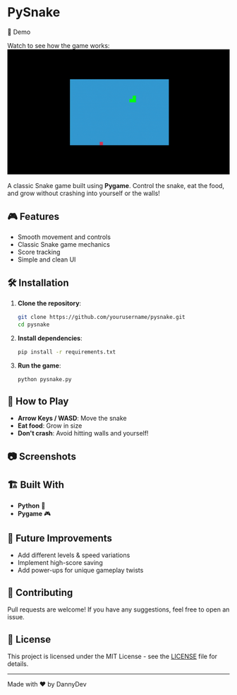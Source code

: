 # PySnake

🎥 Demo

Watch to see how the game works:
![Demo GIF](https://github.com/Daniel-KK-world/pysnake/blob/main/Demo_Video.gif)

A classic Snake game built using **Pygame**. Control the snake, eat the food, and grow without crashing into yourself or the walls!

## 🎮 Features

- Smooth movement and controls
- Classic Snake game mechanics
- Score tracking
- Simple and clean UI

## 🛠 Installation

1. **Clone the repository**:

   ```bash
   git clone https://github.com/yourusername/pysnake.git
   cd pysnake
   ```

2. **Install dependencies**:

   ```bash
   pip install -r requirements.txt
   ```

3. **Run the game**:

   ```bash
   python pysnake.py
   ```

## 🎯 How to Play

- **Arrow Keys / WASD**: Move the snake
- **Eat food**: Grow in size
- **Don't crash**: Avoid hitting walls and yourself!

## 📷 Screenshots



## 🏗 Built With

- **Python** 🐍
- **Pygame** 🎮

## 🚀 Future Improvements

- Add different levels & speed variations
- Implement high-score saving
- Add power-ups for unique gameplay twists

## 🤝 Contributing

Pull requests are welcome! If you have any suggestions, feel free to open an issue.

## 📜 License

This project is licensed under the MIT License - see the [LICENSE](LICENSE) file for details.

---

Made with ❤️ by DannyDev

